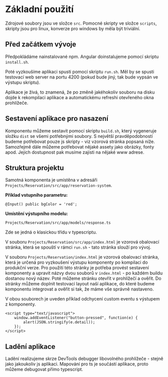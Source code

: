 # Základní použití

Zdrojové soubory jsou ve složce `src`. Pomocné skripty ve složce `scripts`, skripty jsou pro linux, konverze pro windows by měla být triviální.

## Před začátkem vývoje

Předpokládáme nainstalované npm. Angular doinstalujeme pomocí skriptu `install.sh`.

Poté vyzkoušíme aplikaci spusti pomocí skriptu `run.sh`. Měl by se spusti testovací web server na portu 4200 (pokud bude jiný, tak bude vypsán ve výstupu skriptu).

Aplikace je živá, to znamená, že po změně jakéhokoliv souboru na disku dojde k rekompilaci aplikace a automatickému refreshi otevřeného okna prohlížeče.

## Sestavení aplikace pro nasazení

Komponentu můžeme sestavit pomocí skriptu `build.sh`, který vygeneruje složku `dist` se všemi potřebnými soubory. S největší pravděpodobností budeme potřebovat pouze js skripty - viz vzorová stránka popsaná níže. Samozřejmě dále můžeme potřebovat nějaké assety jako obrázky, fonty apod. Jejich dostupnost pak musíme zajisti na nějaké www adrese.

## Struktura projektu

Samotná komponenta je umístěna v adresáři `Projects/Reservation/src/app/reservation-system`.

**Příklad vstupního parametru:**

`@Input() public bgColor = 'red';`

**Umístění výstupního modelu:**

`Projects/Reservation/src/app/models/response.ts`

Zde se jedná o klasickou třídu v typescriptu.

V souboru `Projects/Reservation/src/app/index.html` je vzorová obalovací stránka, která se spouští v rámci `run.sh` - tato stránka slouží pro vývoj.

V souboru `Projects/Reservation/index.html` je vzorová obalovací stránka, která je určená pro vyzkoušení výstupu komponenty po kompilaci do produkční verze. Pro použití této stránky je potřeba provést sestavení komponenty a upravit názvy dvou souborů v `index.html` - po každém buildu dostanou nový název. Poté můžeme stránku otevřít v prohlížečí a ověřit. Do stránky můžeme doplnit testovací layout naší aplikace, do které budeme komponentu integrovat a ověřit si tak, že máme vše správně nastaveno.

V obou souborech je uveden příklad odchycení custom eventu s výstupem z komponenty.

```
<script type="text/javascript">
    window.addEventListener("button-pressed", function(e) {
        alert(JSON.stringify(e.detail));
    });
</script>
```

## Ladění aplikace

Ladění realizujeme skrze DevTools debugger libovolného prohlížeče - stejně jako jakoukoliv js aplikaci. Mapování pro ts je součástí aplikace, proto můžeme debugovat přímo typescript.